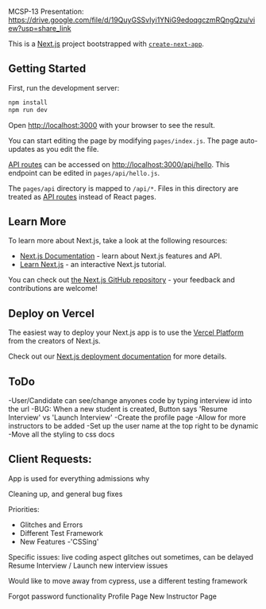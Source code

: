 MCSP-13 Presentation: https://drive.google.com/file/d/19QuyGSSvIyi1YNiG9edoqgczmRQngQzu/view?usp=share_link

This is a [Next.js](https://nextjs.org/) project bootstrapped with [`create-next-app`](https://github.com/vercel/next.js/tree/canary/packages/create-next-app).

## Getting Started

First, run the development server:

```bash
npm install
npm run dev
```

Open [http://localhost:3000](http://localhost:3000) with your browser to see the result.

You can start editing the page by modifying `pages/index.js`. The page auto-updates as you edit the file.

[API routes](https://nextjs.org/docs/api-routes/introduction) can be accessed on [http://localhost:3000/api/hello](http://localhost:3000/api/hello). This endpoint can be edited in `pages/api/hello.js`.

The `pages/api` directory is mapped to `/api/*`. Files in this directory are treated as [API routes](https://nextjs.org/docs/api-routes/introduction) instead of React pages.

## Learn More

To learn more about Next.js, take a look at the following resources:

- [Next.js Documentation](https://nextjs.org/docs) - learn about Next.js features and API.
- [Learn Next.js](https://nextjs.org/learn) - an interactive Next.js tutorial.

You can check out [the Next.js GitHub repository](https://github.com/vercel/next.js/) - your feedback and contributions are welcome!

## Deploy on Vercel

The easiest way to deploy your Next.js app is to use the [Vercel Platform](https://vercel.com/new?utm_medium=default-template&filter=next.js&utm_source=create-next-app&utm_campaign=create-next-app-readme) from the creators of Next.js.

Check out our [Next.js deployment documentation](https://nextjs.org/docs/deployment) for more details.

## ToDo

-User/Candidate can see/change anyones code by typing interview id into the url
-BUG: When a new student is created, Button says 'Resume Interview' vs 'Launch Interview'
-Create the profile page
-Allow for more instructors to be added
-Set up the user name at the top right to be dynamic
-Move all the styling to css docs

## Client Requests:

App is used for everything admissions why

Cleaning up, and general bug fixes

Priorities:

- Glitches and Errors
- Different Test Framework
- New Features
  -'CSSing'

Specific issues: live coding aspect glitches out sometimes, can be delayed
Resume Interview / Launch new interview issues

Would like to move away from cypress, use a different testing framework

Forgot password functionality
Profile Page
New Instructor Page
